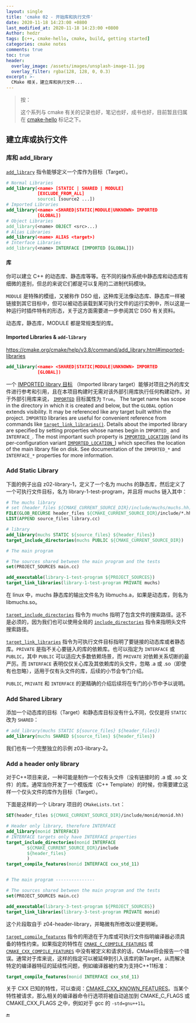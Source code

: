 ```yaml
---
layout: single
title: 'cmake 02 - 开始库和执行文件'
date: 2020-11-18 14:23:00 +0800
last_modified_at: 2020-11-18 14:23:00 +0800
Author: hedzr
tags: [c++, cmake-hello, cmake, build, getting started]
categories: cmake notes
comments: true
toc: true
header:
  overlay_image: /assets/images/unsplash-image-11.jpg
  overlay_filter: rgba(128, 128, 0, 0.3)
excerpt: >-
  CMake 相关，建立库和执行文件...
---
```




> 按：
>
> 这个系列与 cmake 有关的记录也好，笔记也好，成书也好，目前暂且归属在 [cmake-hello](/tags/#cmake-hello) 标记之下。



## 建立库或执行文件



### 库和 add_library

[`add_library`](https://cmake.org/cmake/help/v3.8/command/add_library.html) 指令能够定义一个库作为目标（Target）。

```cmake
# Normal Libraries
add_library(<name> [STATIC | SHARED | MODULE]
            [EXCLUDE_FROM_ALL]
            source1 [source2 ...])
# Imported Libraries
add_library(<name> <SHARED|STATIC|MODULE|UNKNOWN> IMPORTED
            [GLOBAL])
# Object Libraries
add_library(<name> OBJECT <src>...)
# Alias Libraries
add_library(<name> ALIAS <target>)
# Interface Libraries
add_library(<name> INTERFACE [IMPORTED [GLOBAL]])
```

#### 库

你可以建立 C++ 的动态库、静态库等等。在不同的操作系统中静态库和动态库有细微的差别，但总的来说它们都是可以复用的二进制代码模块。

`MODULE` 是特殊的模组，又被称作 DSO 组，这种库无法像动态库、静态库一样被链接到其它目标中，但可以被动态装载到某可执行文件的运行实例中，所以这是一种运行时插件特有的形态，关于这方面需要进一步参阅其它 DSO 有关资料。

动态库，静态库，MODULE 都是常规类型的库。



#### Imported Libraries & `add-library`

https://cmake.org/cmake/help/v3.8/command/add_library.html#imported-libraries

```cmake
add_library(<name> <SHARED|STATIC|MODULE|UNKNOWN> IMPORTED
            [GLOBAL])
```

一个 [IMPORTED library 目标](https://cmake.org/cmake/help/v3.8/manual/cmake-buildsystem.7.html#imported-targets) （Imported library target）能够对项目之外的库文件进行参考和引用，且在本项目构建时无需对该外部引用库执行任何构建动作。对于外部引用库来说， [`IMPORTED`](https://cmake.org/cmake/help/v3.8/prop_tgt/IMPORTED.html#prop_tgt:IMPORTED) 目标属性为 `True`。 The target name has scope in the directory in which it is created and below, but the `GLOBAL` option extends visibility. It may be referenced like any target built within the project. `IMPORTED` libraries are useful for convenient reference from commands like [`target_link_libraries()`](https://cmake.org/cmake/help/v3.8/command/target_link_libraries.html#command:target_link_libraries). Details about the imported library are specified by setting properties whose names begin in `IMPORTED_` and `INTERFACE_`. The most important such property is [`IMPORTED_LOCATION`](https://cmake.org/cmake/help/v3.8/prop_tgt/IMPORTED_LOCATION.html#prop_tgt:IMPORTED_LOCATION) (and its per-configuration variant [`IMPORTED_LOCATION_`](https://cmake.org/cmake/help/v3.8/prop_tgt/IMPORTED_LOCATION_CONFIG.html#prop_tgt:IMPORTED_LOCATION_)) which specifies the location of the main library file on disk. See documentation of the `IMPORTED_*` and `INTERFACE_*` properties for more information.









### Add Static Library

下面的例子出自 z02-library-1，定义了一个名为 muchs 的静态库，然后定义了一个可执行文件目标，名为 library-1-test-program，并且将 muchs 链入其中：

```cmake
# The muchs library
# set (header_files ${CMAKE_CURRENT_SOURCE_DIR}/include/muchs/muchs.hh)
FILE(GLOB_RECURSE header_files ${CMAKE_CURRENT_SOURCE_DIR}/include/*.hh)
LIST(APPEND source_files library.cc)

# library
add_library(muchs STATIC ${source_files} ${header_files})
target_include_directories(muchs PUBLIC ${CMAKE_CURRENT_SOURCE_DIR})

# The main program

# The sources shared between the main program and the tests
set(PROJECT_SOURCES main.cc)

add_executable(library-1-test-program ${PROJECT_SOURCES})
target_link_libraries(library-1-test-program PRIVATE muchs)
```

在 linux 中，muchs 静态库的输出文件名为 libmuchs.a，如果是动态库，则名为 libmuchs.so。

[`target_include_directories`](https://cmake.org/cmake/help/v3.8/command/target_include_directories.html)  指令为 muchs 指明了包含文件的搜索路径。这不是必须的，因为我们也可以使用全局的 [`include_directories`](https://cmake.org/cmake/help/v3.8/command/include_directories.html) 指令来指明头文件搜索路径。

[`target_link_libraries`](https://cmake.org/cmake/help/v3.8/command/target_link_libraries.html) 指令为可执行文件目标指明了要链接的动态库或者静态库。`PRIVATE` 是指不关心要链入的库的依赖库。也可以指定为 `INTERFACE` 或 `PUBLIC`，其中 `PUBLIC` 可以适应大多数依赖场景，而 `PRIVATE` 对依赖关系切断的最严厉。而 `INTERFACE` 表明仅仅关心库及其依赖库的头文件，忽略 .a 或 .so（即使有也忽略），适用于仅有头文件的库，后续的小节会专门介绍。

`PUBLIC`, `PRIVATE` 和 `INTERFACE` 的更精确的介绍后续将在专门的小节中予以说明。





### Add Shared Library

添加一个动态库的目标（Target）和静态库目标没有什么不同，仅仅是将 `STATIC` 改为 `SHARED`：

```cmake
# add_library(muchs STATIC ${source_files} ${header_files})
add_library(muchs SHARED ${source_files} ${header_files})
```

我们也有一个完整独立的示例 z03-library-2。





### Add a header only library

对于C++项目来说，一种可能是制作一个仅有头文件（没有链接时的 .a 或 .so 文件）的库。通常当你开发了一个模版库（C++ Template）的时候，你需要建立这样一个仅头文件的库作为目标（Target）。

下面是这样的一个 Library 项目的 `CMakeLists.txt`：

```cmake
SET(header_files ${CMAKE_CURRENT_SOURCE_DIR}/include/monid/monid.hh)

# Header only library, therefore INTERFACE
add_library(monid INTERFACE)
# INTERFACE targets only have INTERFACE properties
target_include_directories(monid INTERFACE
        ${CMAKE_CURRENT_SOURCE_DIR}/include
        ${header_files}
        )
target_compile_features(monid INTERFACE cxx_std_11)


# The main program ---------------

# The sources shared between the main program and the tests
set(PROJECT_SOURCES main.cc)

add_executable(library-3-test-program ${PROJECT_SOURCES})
target_link_libraries(library-3-test-program PRIVATE monid)
```

这个片段取自于 z04-header-library，并略微有所修改以便更明晰。

[`target_compile_features`](https://cmake.org/cmake/help/v3.8/command/target_compile_features.html)  指令的用途在于为库或可执行文件指明编译器必须具备的特性约束。如果指定的特性在 [`CMAKE_C_COMPILE_FEATURES`](https://cmake.org/cmake/help/v3.8/variable/CMAKE_C_COMPILE_FEATURES.html#variable:CMAKE_C_COMPILE_FEATURES) 或 [`CMAKE_CXX_COMPILE_FEATURES`](https://cmake.org/cmake/help/v3.8/variable/CMAKE_CXX_COMPILE_FEATURES.html#variable:CMAKE_CXX_COMPILE_FEATURES) 中没有被定义和请求的话，CMake将会报告一个错误。通常对于库来说，这样的指定可以被延伸到引入该库的新Target，从而解决特定的编译器特征的延续性问题，例如编译器被约束为支持C++11标准：

```cmake
target_compile_features(monid INTERFACE cxx_std_11)
```

关于 CXX 已知的特性，可以查阅：[CMAKE_CXX_KNOWN_FEATURES](https://cmake.org/cmake/help/v3.8/prop_gbl/CMAKE_CXX_KNOWN_FEATURES.html#prop_gbl:CMAKE_CXX_KNOWN_FEATURES)。当某个特性被请求，那么相关的编译器命令行选项将被自动追加到 CMAKE_C_FLAGS 或 CMAKE_CXX_FLAGS 之中，例如对于 gcc 的 `-std=gnu++11`。





















🔚